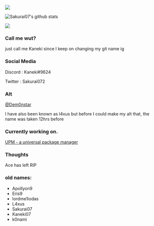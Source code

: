 ![](https://komarev.com/ghpvc/?username=sakurai07)

![Sakurai07's github stats](https://github-readme-stats.vercel.app/api?username=ak4shi&count_private=true&theme=radical)

<img src="https://github-readme-stats.vercel.app/api/top-langs/?username=ak4shi&layout=compact&langs_count=8&theme=dark">

### Call me wut?

just call me Kaneki since I keep on changing my git name ig


### Social Media
Discord : Kaneki#9624

Twitter : Sakurai072

### Alt
<a href="https://github.com/Dem0nstar/">@Dem0nstar</a>

I have also been known as l4xus but before I could make my alt that, the name was taken 12hrs before

### Currently working on.

<a href="https://github.com/k0nami/upm">UPM - a universal package manager</a>

### Thoughts

Ace has left RIP

### old names:
- Apollyon9
- Eris9
- lordme1iodas
- L4xus
- Sakurai07
- Kaneki07
- k0nami
